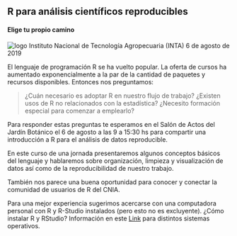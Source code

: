 ## R para análisis científicos reproducibles
#### Elige tu propio camino

 ![logo](www.github.com/flor14/r_inta/blob/master/logointa.jpg?raw=TRUE)
 Instituto Nacional de Tecnología Agropecuaria (INTA) 
 6 de agosto de 2019

El lenguaje de programación R se ha vuelto popular. La oferta de cursos ha aumentado exponencialmente a la par de la cantidad de paquetes y recursos disponibles. Entonces nos preguntamos: 

>¿Cuán necesario es adoptar R en nuestro flujo de trabajo? 
¿Existen usos de R no relacionados con la estadística?
>¿Necesito formación especial para comenzar a emplearlo?

Para responder estas preguntas te esperamos en el Salón de Actos del Jardín Botánico el 6 de agosto a las 9 a 15:30 hs para compartir una introducción a R para el análisis de datos reproducible.

En este curso de una jornada presentaremos algunos conceptos básicos del lenguaje y hablaremos sobre organización, limpieza y visualización de datos así como de la reproducibilidad de nuestro trabajo. 

También nos parece una buena oportunidad para conocer y conectar la comunidad de usuarios de R del CNIA. 

Para una mejor experiencia sugerimos acercarse con una computadora personal con R y R-Studio instalados (pero esto no es excluyente). ¿Cómo instalar R y RStudio? Información en este [Link](https://github.com/pachamaltese/tutoriales/blob/master/2019-04-24-instalar-r.md) para distintos sistemas operativos.







